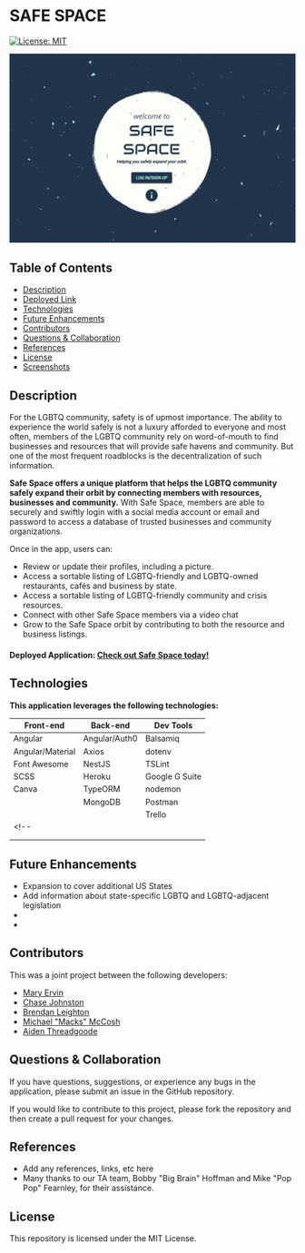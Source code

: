 # SAFE SPACE 
[![License: MIT](https://img.shields.io/badge/License-MIT-yellow.svg)](https://opensource.org/licenses/MIT)

![Login Screen](/client/src/assets/images/front-page.png)

## Table of Contents
* [Description](#description)
* [Deployed Link](#deployed-link)
* [Technologies](#technologies)
* [Future Enhancements](#future-enhancements)
* [Contributors](#contributors)
* [Questions & Collaboration](#questions-&-collaboration)
* [References](#references)
* [License](#license)
* [Screenshots](#screenshots)

## Description
For the LGBTQ community, safety is of upmost importance. The ability to experience the world safely is not a luxury afforded to everyone and most often, members of the LGBTQ community rely on word-of-mouth to find businesses and resources that will provide safe havens and community. But one of the most frequent roadblocks is the decentralization of such information.

**Safe Space offers a unique platform that helps the LGBTQ community safely expand their orbit by connecting members with resources, businesses and community.** With Safe Space, members are able to securely and swiftly login with a social media account or email and password to access a database of trusted businesses and community organizations.

Once in the app, users can:
- Review or update their profiles, including a picture.
- Access a sortable listing of LGBTQ-friendly and LGBTQ-owned restaurants, cafés and business by state.
- Access a sortable listing of LGBTQ-friendly community and crisis resources.
- Connect with other Safe Space members via a video chat
- Grow to the Safe Space orbit by contributing to both the resource and business listings.


#### Deployed Application: [Check out Safe Space today!](https://safe-space-ne.herokuapp.com/)

## Technologies
**This application leverages the following technologies:**

| Front-end          | Back-end         | Dev Tools      |
|--------------------|------------------|----------------|
| Angular            | Angular/Auth0    | Balsamiq       |
| Angular/Material   | Axios            | dotenv         |
| Font Awesome       | NestJS           | TSLint         |
| SCSS               | Heroku           | Google G Suite |
| Canva              | TypeORM          | nodemon        |
|                    | MongoDB          | Postman        |
|                    |                  | Trello         |
<!-- |                    |                  |                |
|                    |                  |                |
|                    |                  |                | -->

## Future Enhancements
- Expansion to cover additional US States
- Add information about state-specific LGBTQ and LGBTQ-adjacent legislation
- 
- 

## Contributors
This was a joint project between the following developers:
- [Mary Ervin](https://github.com/mwoodervin)
- [Chase Johnston](https://github.com/johnstoc13)
- [Brendan Leighton](https://github.com/BR3NDAN-L8N)
- [Michael "Macks" McCosh](https://github.com/macksm3)
- [Aiden Threadgoode](https://github.com/a-thread)

## Questions & Collaboration
If you have questions, suggestions, or experience any bugs in the application, please submit an issue in the GitHub repository. 

If you would like to contribute to this project, please fork the repository and then create a pull request for your changes.

## References
- Add any references, links, etc here
- Many thanks to our TA team, Bobby "Big Brain" Hoffman and Mike "Pop Pop" Fearnley, for their assistance.

## License
This repository is licensed under the MIT License.

<!-- ## Screenshots -->



